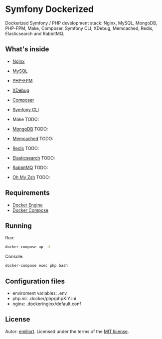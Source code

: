# Symfony Dockerized

Dockerized Symfony / PHP development stack: Nginx, MySQL, MongoDB, PHP-FPM, Make, Composer, Symfony CLI, XDebug, Memcached, Redis, Elasticsearch and RabbitMQ.

## What's inside

* [Nginx](http://nginx.org/)
* [MySQL](http://www.mysql.com/)

* [PHP-FPM](http://php-fpm.org/)
* [XDebug](https://xdebug.org/)
* [Composer](https://getcomposer.org/)
* [Symfony CLI](https://symfony.com/)
* Make  TODO:
* [MongoDB](http://www.mongodb.org/) TODO:
* [Memcached](http://memcached.org/) TODO:
* [Redis](http://redis.io/) TODO:
* [Elasticsearch](http://www.elasticsearch.org/) TODO:
* [RabbitMQ](https://www.rabbitmq.com/) TODO:
* [Oh My Zsh](https://ohmyz.sh/) TODO:

## Requirements

* [Docker Engine](https://docs.docker.com/installation/)
* [Docker Compose](https://docs.docker.com/compose/)

## Running

Run:

```sh
docker-compose up -d
```

Console:

```sh
docker-compose exec php bash
```

## Configuration files

* enviroment variables: .env
* php.ini: .docker/php/phpX.Y.ini
* nginx: .docker/nginx/default.conf

## License

Autor: [emiliort](https://github.com/emiliort).
Licensed under the terms of the [MIT license](LICENSE).
